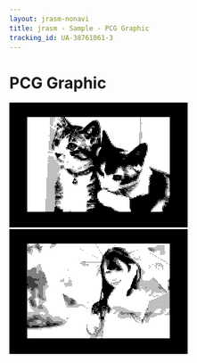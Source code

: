 ```yaml
---
layout: jrasm-nonavi
title: jrasm - Sample - PCG Graphic
tracking_id: UA-38761061-3
---
```

# PCG Graphic

<img src="two-kittens-jr-crop.png" />

<img src="woman-in-rain-jr-crop.png" />
